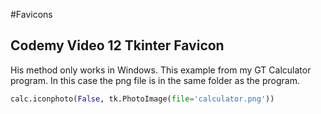 #Favicons

## Codemy Video 12 Tkinter Favicon

His method only works in Windows. This example from my GT Calculator program. In this case the png file is in the same folder as the program.    
``` python    
calc.iconphoto(False, tk.PhotoImage(file='calculator.png'))
```
